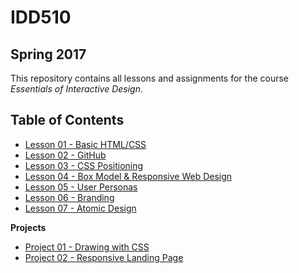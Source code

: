 # IDD510 

## Spring 2017

This repository contains all lessons and assignments for the course _Essentials of Interactive Design_. 


## Table of Contents

* [Lesson 01 - Basic HTML/CSS](Lessons/01-html-css/assignment_01/01-css.html)
* [Lesson 02 - GitHub](Lessons/02-github/lesson_02.md)
* [Lesson 03 - CSS Positioning](Lessons/03-css-positioning/lesson-03.md)
* [Lesson 04 - Box Model & Responsive Web Design](Lessons/04-box-model-responsive-web-design/landingpage.html)
* [Lesson 05 - User Personas](Lessons/05-user-persona/input-forms.html)
* [Lesson 06 - Branding](lessons/06-branding/lesson-06.md)
* [Lesson 07 - Atomic Design](lessons/07-atomic-design/lesson-07.md)

**Projects** 

* [Project 01 - Drawing with CSS](Lessons/03-css-positioning/painting.html)
* [Project 02 - Responsive Landing Page](projects/02-responsive-landing-page/project-02.md)
